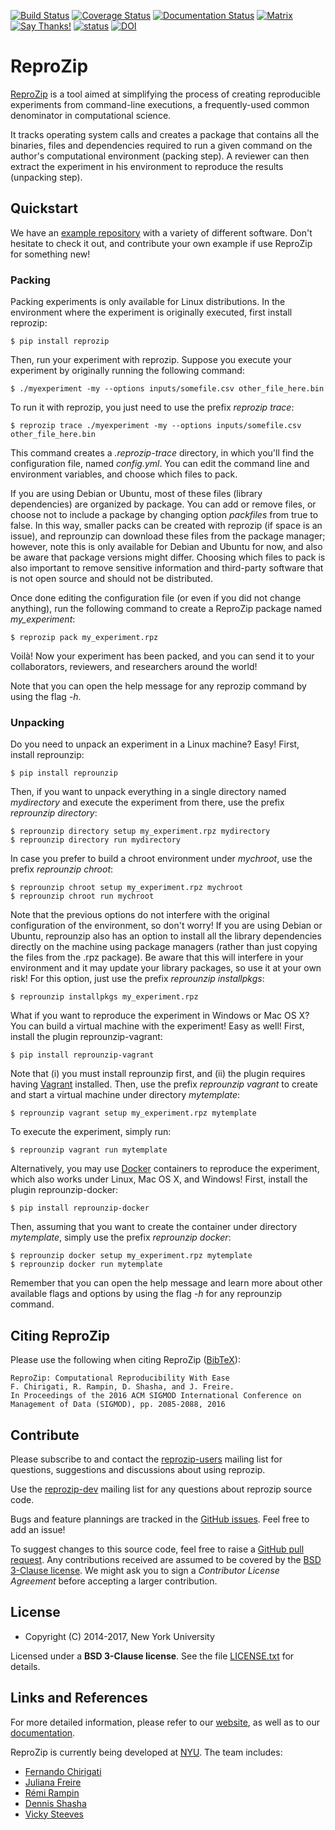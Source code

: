 [![Build Status](https://travis-ci.org/VIDA-NYU/reprozip.svg?branch=master)](https://travis-ci.org/VIDA-NYU/reprozip)
[![Coverage Status](https://codecov.io/github/VIDA-NYU/reprozip/coverage.svg?branch=master)](https://codecov.io/github/VIDA-NYU/reprozip?branch=master)
[![Documentation Status](https://readthedocs.org/projects/reprozip/badge/?version=latest)](https://docs.reprozip.org/en/latest/)
[![Matrix](https://img.shields.io/badge/chat-matrix.org-blue.svg)](https://riot.im/app/#/room/#reprozip:matrix.org)
[![Say Thanks!](https://img.shields.io/badge/Say%20Thanks-!-1EAEDB.svg)](https://saythanks.io/to/remram44)
[![status](https://img.shields.io/badge/JOSS-10.21105%2Fjoss.00107-green.svg)](http://joss.theoj.org/papers/b578b171263c73f64dfb9d040ca80fe0)
[![DOI](https://img.shields.io/badge/DOI/10.5281%2Fzenodo.2558333-green.svg)](https://doi.org/10.5281/zenodo.2558333)

ReproZip
========

[ReproZip][web] is a tool aimed at simplifying the process of creating reproducible experiments from command-line executions, a frequently-used common denominator in computational science.

It tracks operating system calls and creates a package that contains all the binaries, files and dependencies required to run a given command on the author's computational environment (packing step). A reviewer can then extract the experiment in his environment to reproduce the results (unpacking step).

Quickstart
----------

We have an [example repository](https://github.com/VIDA-NYU/reprozip-examples) with a variety of different software. Don't hesitate to check it out, and contribute your own example if use ReproZip for something new!

### Packing

Packing experiments is only available for Linux distributions. In the environment where the experiment is originally executed, first install reprozip:

    $ pip install reprozip

Then, run your experiment with reprozip. Suppose you execute your experiment by originally running the following command:

    $ ./myexperiment -my --options inputs/somefile.csv other_file_here.bin

To run it with reprozip, you just need to use the prefix *reprozip trace*:

    $ reprozip trace ./myexperiment -my --options inputs/somefile.csv other_file_here.bin

This command creates a *.reprozip-trace* directory, in which you'll find the configuration file, named *config.yml*. You can edit the command line and environment variables, and choose which files to pack.

If you are using Debian or Ubuntu, most of these files (library dependencies) are organized by package. You can add or remove files, or choose not to include a package by changing option *packfiles* from true to false. In this way, smaller packs can be created with reprozip (if space is an issue), and reprounzip can download these files from the package manager; however, note this is only available for Debian and Ubuntu for now, and also be aware that package versions might differ. Choosing which files to pack is also important to remove sensitive information and third-party software that is not open source and should not be distributed.

Once done editing the configuration file (or even if you did not change anything), run the following command to create a ReproZip package named *my_experiment*:

    $ reprozip pack my_experiment.rpz

Voil&agrave;! Now your experiment has been packed, and you can send it to your collaborators, reviewers, and researchers around the world!

Note that you can open the help message for any reprozip command by using the flag *-h*.

### Unpacking

Do you need to unpack an experiment in a Linux machine? Easy! First, install reprounzip:

    $ pip install reprounzip

Then, if you want to unpack everything in a single directory named *mydirectory* and execute the experiment from there, use the prefix *reprounzip directory*:

    $ reprounzip directory setup my_experiment.rpz mydirectory
    $ reprounzip directory run mydirectory

In case you prefer to build a chroot environment under *mychroot*, use the prefix *reprounzip chroot*:

    $ reprounzip chroot setup my_experiment.rpz mychroot
    $ reprounzip chroot run mychroot

Note that the previous options do not interfere with the original configuration of the environment, so don't worry! If you are using Debian or Ubuntu, reprounzip also has an option to install all the library dependencies directly on the machine using package managers (rather than just copying the files from the .rpz package). Be aware that this will interfere in your environment and it may update your library packages, so use it at your own risk! For this option, just use the prefix *reprounzip installpkgs*:

    $ reprounzip installpkgs my_experiment.rpz

What if you want to reproduce the experiment in Windows or Mac OS X? You can build a virtual machine with the experiment! Easy as well! First, install the plugin reprounzip-vagrant:

    $ pip install reprounzip-vagrant

Note that (i) you must install reprounzip first, and (ii) the plugin requires having [Vagrant][vagrant] installed. Then, use the prefix *reprounzip vagrant* to create and start a virtual machine under directory *mytemplate*:

    $ reprounzip vagrant setup my_experiment.rpz mytemplate

To execute the experiment, simply run:

    $ reprounzip vagrant run mytemplate

Alternatively, you may use [Docker][docker] containers to reproduce the experiment, which also works under Linux, Mac OS X, and Windows! First, install the plugin reprounzip-docker:

    $ pip install reprounzip-docker

Then, assuming that you want to create the container under directory *mytemplate*, simply use the prefix *reprounzip docker*:

    $ reprounzip docker setup my_experiment.rpz mytemplate
    $ reprounzip docker run mytemplate

Remember that you can open the help message and learn more about other available flags and options by using the flag *-h* for any reprounzip command.

Citing ReproZip
---------------

Please use the following when citing ReproZip ([BibTeX](CITATION.txt)):

    ReproZip: Computational Reproducibility With Ease
    F. Chirigati, R. Rampin, D. Shasha, and J. Freire.
    In Proceedings of the 2016 ACM SIGMOD International Conference on Management of Data (SIGMOD), pp. 2085-2088, 2016

Contribute
----------

Please subscribe to and contact the [reprozip-users](https://vgc.poly.edu/mailman/listinfo/reprozip-users) mailing list for questions, suggestions and discussions about using reprozip.

Use the [reprozip-dev](https://vgc.poly.edu/mailman/listinfo/reprozip-dev) mailing list for any questions about reprozip source code.

Bugs and feature plannings are tracked in the [GitHub issues](https://github.com/VIDA-NYU/reprozip/issues). Feel free to add an issue!

To suggest changes to this source code, feel free to raise a [GitHub pull request](https://github.com/VIDA-NYU/reprozip/pulls).  Any contributions received are assumed to be covered by the [BSD 3-Clause license](LICENSE.txt). We might ask you to sign a _Contributor License Agreement_ before accepting a larger contribution.

License
-------

* Copyright (C) 2014-2017, New York University

Licensed under a **BSD 3-Clause license**. See the file [LICENSE.txt](LICENSE.txt) for details.

Links and References
--------------------

For more detailed information, please refer to our [website][web], as well as to our [documentation][docs].

ReproZip is currently being developed at [NYU][nyu]. The team includes:

* [Fernando Chirigati][fc]
* [Juliana Freire][jf]
* [Rémi Rampin][rr]
* [Dennis Shasha][ds]
* [Vicky Steeves][vs]

[vagrant]: https://www.vagrantup.com/
[docker]: https://www.docker.com/
[docs]: https://docs.reprozip.org/
[web]: https://www.reprozip.org/
[pz]: https://pypi.python.org/pypi/reprozip
[puz]: https://pypi.python.org/pypi/reprounzip
[puzd]: https://pypi.python.org/pypi/reprounzip-docker
[puzv]: https://pypi.python.org/pypi/reprounzip-vagrant
[fc]: http://fchirigati.com/
[jf]: https://vgc.poly.edu/~juliana/
[rr]: https://remirampin.com/
[ds]: http://cs.nyu.edu/shasha/
[vs]: https://vickysteeves.com/
[nyu]: http://engineering.nyu.edu/
